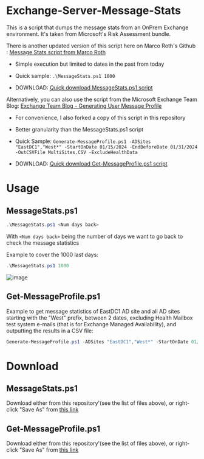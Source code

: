 # Exchange-Server-Message-Stats
This is a script that dumps the message stats from an OnPrem Exchange environment. It's taken from Microsoft's Risk Assessment bundle.

There is another updated version of this script here on Marco Roth's Github :
[Message Stats script from Marco Roth](https://github.com/msftmroth/MessageStats)

- Simple execution but limited to dates in the past from today

- Quick sample: ``` .\MessageStats.ps1 1000 ```

- DOWNLOAD: [Quick download MessageStats.ps1 script](https://github.com/SammyKrosoft/Exchange-Server-Message-Stats/blob/main/messagestats.ps1)

Alternatively, you can also use the script from the Microsoft Exchange Team Blog:
[Exchange Team Blog - Generating User Message Profile](https://techcommunity.microsoft.com/t5/exchange-team-blog/generating-user-message-profiles-for-use-with-the-exchange/ba-p/610916)

- For convenience, I also forked a copy of this script in this repository

- Better granularity than the MessageStats.ps1 script

- Quick Sample: ``` Generate-MessageProfile.ps1 -ADSites "EastDC1","West*" -StartOnDate 01/15/2024 -EndBeforeDate 01/31/2024 -OutCSVFile MultiSites.CSV -ExcludeHealthData ```

- DOWNLOAD: [Quick download Get-MessageProfile.ps1 script](https://github.com/SammyKrosoft/Exchange-Server-Message-Stats/blob/main/Generate-MessageProfile.zip)


# Usage

## MessageStats.ps1

```powershell
.\MessageStats.ps1 <Num days back>
```

With ```<Num days back>``` being the number of days we want to go back to check the message statistics

Example to cover the 1000 last days:
```powershell
.\MessageStats.ps1 1000
```

![image](https://user-images.githubusercontent.com/33433229/167988095-843c50db-18df-4d91-82aa-ff9c5ffa4a84.png)

## Get-MessageProfile.ps1

Example to get message statistics of EastDC1 AD site and all AD sites starting with the "West" prefix, between 2 dates, excluding Health Mailbox test system e-mails (that is for Exchange Managed Availability), and outputting the results in a CSV file:
```powershell
Generate-MessageProfile.ps1 -ADSites "EastDC1","West*" -StartOnDate 01/15/2024 -EndBeforeDate 01/31/2024 -OutCSVFile MultiSites.CSV -ExcludeHealthData
```

# Download

## MessageStats.ps1

Download either from this repository'(see the list of files above), or right-click "Save As" from [this link](https://raw.githubusercontent.com/SammyKrosoft/Exchange-Server-Message-Stats/main/messagestats.ps1)

## Get-MessageProfile.ps1

Download either from this repository'(see the list of files above), or right-click "Save As" from [this link](https://github.com/SammyKrosoft/Exchange-Server-Message-Stats/blob/main/Generate-MessageProfile.zip)
